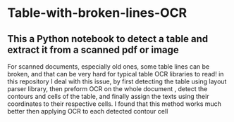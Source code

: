 # Table-with-broken-lines-OCR
## This a Python notebook to detect a table and extract it from a scanned pdf or image

For scanned documents, especially old ones, some table lines can be broken, and that can be very hard for typical  table OCR libraries to read!
in this repository I deal with this issue, by first detecting the table using layout parser library, then preform OCR on the whole document , detect the contours and cells of the table, and finally assign the texts using their coordinates to their respective cells.
I found that this method works much better then applying OCR to each detected contour cell
